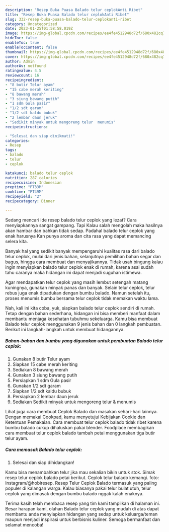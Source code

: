 ```yaml
---
description: "Resep Buka Puasa Balado telur ceplokAnti Ribet"
title: "Resep Buka Puasa Balado telur ceplokAnti Ribet"
slug: 332-resep-buka-puasa-balado-telur-ceplokanti-ribet
category: Uncategorized
date: 2023-01-25T01:58:58.019Z
image: https://img-global.cpcdn.com/recipes/ee4fe4512948d72f/680x482cq70/balado-telur-ceplok-foto-resep-utama.jpg
hideToc: false
enableToc: true
enableTocContent: false
thumbnail: https://img-global.cpcdn.com/recipes/ee4fe4512948d72f/680x482cq70/balado-telur-ceplok-foto-resep-utama.jpg
cover: https://img-global.cpcdn.com/recipes/ee4fe4512948d72f/680x482cq70/balado-telur-ceplok-foto-resep-utama.jpg
author: Admin
authorAv: notfound
ratingvalue: 4.5
reviewcount: 16
recipeingredient:
- "8 butir Telur ayam"
- "15 cabe merah keriting"
- "8 bawang merah"
- "3 siung bawang putih"
- "1 sdm Gula pasir"
- "1/2 sdt garam"
- "1/2 sdt kaldu bubuk"
- "2 lembar daun jeruk"
- "Sedikit minyak untuk mengoreng telur  menumis"
recipeinstructions:

- "Selesai dan siap dinikmati!"
categories:
- Resep
tags:
- balado
- telur
- ceplok

katakunci: balado telur ceplok 
nutrition: 287 calories
recipecuisine: Indonesian
preptime: "PT33M"
cooktime: "PT49M"
recipeyield: "2"
recipecategory: Dinner

---
```



Sedang mencari ide resep balado telur ceplok yang lezat? Cara menyiapkannya sangat gampang. Tapi Kalau salah mengolah maka hasilnya akan hambar dan bahkan tidak sedap. Padahal balado telur ceplok yang enak harusnya Kan punya aroma dan cita rasa yang dapat memancing selera kita.


Banyak hal yang sedikit banyak mempengaruhi kualitas rasa dari balado telur ceplok, mulai dari jenis bahan, selanjutnya pemilihan bahan segar dan bagus, hingga cara membuat dan menyajikannya. Tidak usah bingung kalau ingin menyiapkan balado telur ceplok enak di rumah, karena asal sudah tahu caranya maka hidangan ini dapat menjadi suguhan istimewa.

Agar mendapatkan telur ceplok yang masih lembut setengah matang kuningnya, gunakan minyak panas dan banyak. Selain telur ceplok, telur rebus juga enak dipadukan dengan bumbu balado. Namun setelah itu, proses menumis bumbu bersama telur ceplok tidak memakan waktu lama.


Nah, kali ini kita coba, yuk, siapkan balado telur ceplok sendiri di rumah. Tetap dengan bahan sederhana, hidangan ini bisa memberi manfaat dalam membantu menjaga kesehatan tubuhmu sekeluarga. Kamu bisa membuat Balado telur ceplok menggunakan 9 jenis bahan dan 0 langkah pembuatan. Berikut ini langkah-langkah untuk membuat hidangannya.

<!--inarticleads1-->

##### Bahan-bahan dan bumbu yang digunakan untuk pembuatan Balado telur ceplok:

1. Gunakan 8 butir Telur ayam
1. Siapkan 15 cabe merah keriting
1. Sediakan 8 bawang merah
1. Gunakan 3 siung bawang putih
1. Persiapkan 1 sdm Gula pasir
1. Gunakan 1/2 sdt garam
1. Siapkan 1/2 sdt kaldu bubuk
1. Persiapkan 2 lembar daun jeruk
1. Sediakan Sedikit minyak untuk mengoreng telur &amp; menumis


Lihat juga cara membuat Ceplok Balado dan masakan sehari-hari lainnya. Dengan memakai Cookpad, kamu menyetujui Kebijakan Cookie dan Ketentuan Pemakaian. Cara membuat telur ceplok balado tidak ribet karena bumbu balado cukup dihaluskan pakai blender. Foodplace membagikan cara membuat telur ceplok balado tambah petai menggunakan tiga butir telur ayam. 

<!--inarticleads2-->

##### Cara memasak Balado telur ceplok:


1. Selesai dan siap dihidangkan!

Kamu bisa menambahkan telur jika mau sekalian bikin untuk stok. Simak resep telur ceplok balado petai berikut. Ceplok telur balado kemangi. foto: Instagram/@hobiresep. Resep Telur Ceplok Balado termasuk yang paling populer di kalangan warga. Kalau biasanya pakai telur bulat utuh, telur ceplok yang dimasak dengan bumbu balado nggak kalah enaknya. 

Terima kasih telah membaca resep yang tim kami tampilkan di halaman ini. Besar harapan kami, olahan Balado telur ceplok yang mudah di atas dapat membantu anda menyiapkan hidangan yang sedap untuk keluarga/teman maupun menjadi inspirasi untuk berbisnis kuliner. Semoga bermanfaat dan selamat mencoba!
